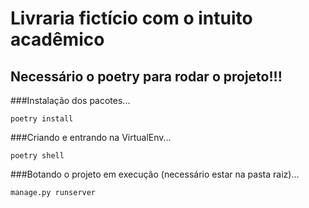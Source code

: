 # Livraria fictício com o intuito acadêmico

## Necessário o poetry para rodar o projeto!!!

###Instalação dos pacotes...
```
poetry install
```

###Criando e entrando na VirtualEnv...
```
poetry shell
```

###Botando o projeto em execução (necessário estar na pasta raiz)...
```
manage.py runserver
```
